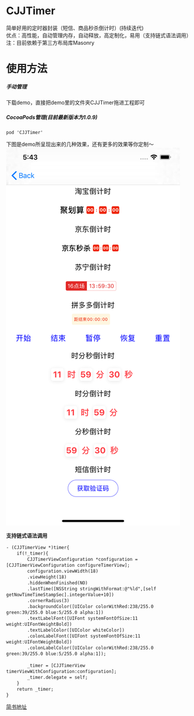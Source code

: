 # CJJTimer
简单好用的定时器封装（短信、商品秒杀倒计时）(持续迭代)  
优点：高性能，自动管理内存，自动释放，高定制化，易用（支持链式语法调用）  
注：目前依赖于第三方布局库Masonry

# 使用方法
##### 手动管理
下载demo，直接把demo里的文件夹CJJTimer拖进工程即可

##### CocoaPods管理(目前最新版本为1.0.9)
```
pod 'CJJTimer'
```

下图是demo所呈现出来的几种效果，还有更多的效果等你定制～  
![定时器效果](https://github.com/JimmyCJJ/CJJTimer/blob/master/Example/CJJTimer/Demo/Resource/demo.png)

**支持链式语法调用**
```
- (CJJTimerView *)timer{
    if(!_timer){
        CJJTimerViewConfiguration *configuration = [CJJTimerViewConfiguration configureTimerView];
        configuration.viewWidth(18)
        .viewHeight(18)
        .hiddenWhenFinished(NO)
        .lastTime([NSString stringWithFormat:@"%ld",[self getNowTimeTimeStampSec].integerValue+10])
        .cornerRadius(3)
        .backgroundColor([UIColor colorWithRed:238/255.0 green:39/255.0 blue:5/255.0 alpha:1])
        .textLabelFont([UIFont systemFontOfSize:11 weight:UIFontWeightBold])
        .textLabelColor([UIColor whiteColor])
        .colonLabelFont([UIFont systemFontOfSize:11 weight:UIFontWeightBold])
        .colonLabelColor([UIColor colorWithRed:238/255.0 green:39/255.0 blue:5/255.0 alpha:1]);

        _timer = [CJJTimerView timerViewWithConfiguration:configuration];
        _timer.delegate = self;
    }
    return _timer;
}
```

[简书地址](https://www.jianshu.com/p/38a1f6329820)
